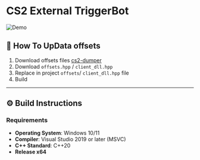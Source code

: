 # CS2 External TriggerBot

![Demo](https://raw.githubusercontent.com/yourname/cs2-external-cheat/main/images/example.png)


## 🔄 How To UpData offsets

1. Download offsets files [cs2-dumper](https://github.com/a2x/cs2-dumper)  
2. Download `offsets.hpp` / `client_dll.hpp`  
3. Replace in project `offsets`/ `client_dll.hpp` file 
4. Build

---

## ⚙️ Build Instructions

### Requirements
- **Operating System**: Windows 10/11
- **Compiler**: Visual Studio 2019 or later (MSVC)
- **C++ Standard**: C++20
- **Release x64**
